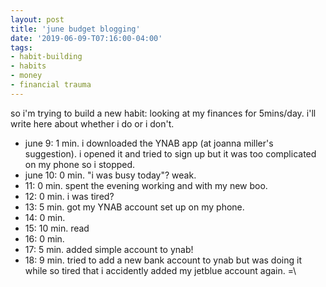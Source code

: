 ```yaml
---
layout: post
title: 'june budget blogging'
date: '2019-06-09-T07:16:00-04:00'
tags:
- habit-building
- habits
- money
- financial trauma
--- 
```


so i'm trying to build a new habit: looking at my finances for 5mins/day. i'll write here about whether i do or i don't. 

* june 9: 1 min. i downloaded the YNAB app (at joanna miller's suggestion). i opened it and tried to sign up but it was too complicated on my phone so i stopped. 
* june 10: 0 min. "i was busy today"? weak. 
* 11: 0 min. spent the evening working and with my new boo. 
* 12: 0 min. i was tired? 
* 13: 5 min. got my YNAB account set up on my phone. 
* 14: 0 min. 
* 15: 10 min. read 
* 16: 0 min.
* 17: 5 min. added simple account to ynab!
* 18: 9 min. tried to add a new bank account to ynab but was doing it while so tired that i accidently added my jetblue account again. =\
<!-- hyperlink bank -->


<!-- &#042; = asterisk -->
<!-- &#039; = single quote '-->
